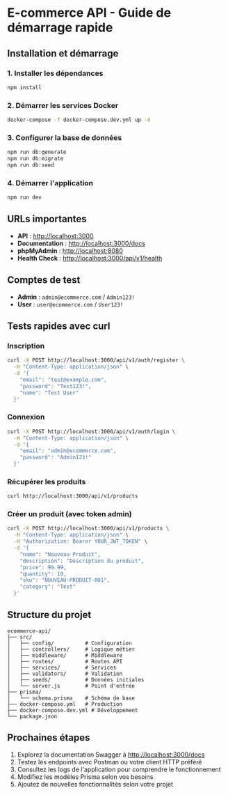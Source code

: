 # E-commerce API - Guide de démarrage rapide

## Installation et démarrage

### 1. Installer les dépendances

```bash
npm install
```

### 2. Démarrer les services Docker

```bash
docker-compose -f docker-compose.dev.yml up -d
```

### 3. Configurer la base de données

```bash
npm run db:generate
npm run db:migrate
npm run db:seed
```

### 4. Démarrer l'application

```bash
npm run dev
```

## URLs importantes

- **API** : <http://localhost:3000>
- **Documentation** : <http://localhost:3000/docs>
- **phpMyAdmin** : <http://localhost:8080>
- **Health Check** : <http://localhost:3000/api/v1/health>

## Comptes de test

- **Admin** : `admin@ecommerce.com` / `Admin123!`
- **User** : `user@ecommerce.com` / `User123!`

## Tests rapides avec curl

### Inscription

```bash
curl -X POST http://localhost:3000/api/v1/auth/register \
  -H "Content-Type: application/json" \
  -d '{
    "email": "test@example.com",
    "password": "Test123!",
    "name": "Test User"
  }'
```

### Connexion

```bash
curl -X POST http://localhost:3000/api/v1/auth/login \
  -H "Content-Type: application/json" \
  -d '{
    "email": "admin@ecommerce.com",
    "password": "Admin123!"
  }'
```

### Récupérer les produits

```bash
curl http://localhost:3000/api/v1/products
```

### Créer un produit (avec token admin)

```bash
curl -X POST http://localhost:3000/api/v1/products \
  -H "Content-Type: application/json" \
  -H "Authorization: Bearer YOUR_JWT_TOKEN" \
  -d '{
    "name": "Nouveau Produit",
    "description": "Description du produit",
    "price": 99.99,
    "quantity": 10,
    "sku": "NOUVEAU-PRODUIT-001",
    "category": "Test"
  }'
```

## Structure du projet

```text
ecommerce-api/
├── src/
│   ├── config/          # Configuration
│   ├── controllers/     # Logique métier
│   ├── middleware/      # Middleware
│   ├── routes/          # Routes API
│   ├── services/        # Services
│   ├── validators/      # Validation
│   ├── seeds/           # Données initiales
│   └── server.js        # Point d'entrée
├── prisma/
│   └── schema.prisma    # Schéma de base
├── docker-compose.yml   # Production
├── docker-compose.dev.yml # Développement
└── package.json
```

## Prochaines étapes

1. Explorez la documentation Swagger à <http://localhost:3000/docs>
2. Testez les endpoints avec Postman ou votre client HTTP préféré
3. Consultez les logs de l'application pour comprendre le fonctionnement
4. Modifiez les modèles Prisma selon vos besoins
5. Ajoutez de nouvelles fonctionnalités selon votre projet